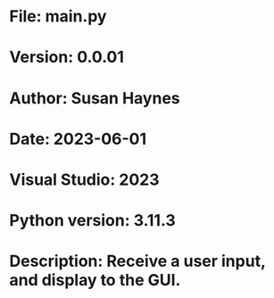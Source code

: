 # File:     main.py
# Version:  0.0.01
# Author:   Susan Haynes
# Date: 2023-06-01
# Visual Studio: 2023
# Python version: 3.11.3

# Description: Receive a user input, and display to the GUI.